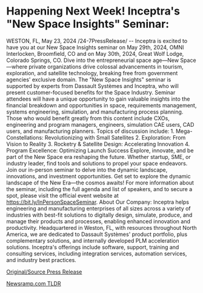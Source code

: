 # Happening Next Week! Inceptra's "New Space Insights" Seminar:

WESTON, FL, May 23, 2024 /24-7PressRelease/ -- Inceptra is excited to have you at our New Space Insights seminar on May 29th, 2024, OMNI Interlocken, Broomfield, CO and on May 30th, 2024, Great Wolf Lodge, Colorado Springs, CO. Dive into the entrepreneurial space age—New Space—where private organizations drive colossal advancements in tourism, exploration, and satellite technology, breaking free from government agencies' exclusive domain.   The "New Space Insights" seminar is supported by experts from Dassault Systèmes and Inceptra, who will present customer-focused benefits for the Space Industry. Seminar attendees will have a unique opportunity to gain valuable insights into the financial breakdown and opportunities in space, requirements management, systems engineering, simulation, and manufacturing process planning. Those who would benefit greatly from this content include CXOs, engineering and program managers, engineers, simulation CAE users, CAD users, and manufacturing planners.  Topics of discussion include: 1.	Mega-Constellations: Revolutionizing with Small Satellites 2.	Exploration: From Vision to Reality 3.	Rocketry & Satellite Design: Accelerating Innovation 4.	Program Excellence: Optimizing Launch Success  Explore, innovate, and be part of the New Space era reshaping the future. Whether startup, SME, or industry leader, find tools and solutions to propel your space endeavors. Join our in-person seminar to delve into the dynamic landscape, innovations, and investment opportunities.  Get set to explore the dynamic landscape of the New Era—the cosmos awaits! For more information about the seminar, including the full agenda and list of speakers, and to secure a spot, please visit the official event website at https://bit.ly/InPersonSpaceSeminar.  About Our Company: Inceptra helps engineering and manufacturing enterprises of all sizes across a variety of industries with best-fit solutions to digitally design, simulate, produce, and manage their products and processes, enabling enhanced innovation and productivity. Headquartered in Weston, FL, with resources throughout North America, we are dedicated to Dassault Systèmes' product portfolio, plus complementary solutions, and internally developed PLM acceleration solutions. Inceptra's offerings include software, support, training and consulting services, including integration services, automation services, and industry best practices. 

[Original/Source Press Release](https://www.24-7pressrelease.com/press-release/511121/happening-next-week-inceptras-new-space-insights-seminar) 

[Newsramp.com TLDR](https://newsramp.com/None) 